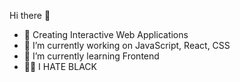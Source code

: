 Hi there 👋


- 🚀 Creating Interactive Web Applications
- 🔭 I’m currently working on JavaScript, React, CSS
- 🌱 I’m currently learning Frontend 
- 👨🏿 I HATE BLACK

